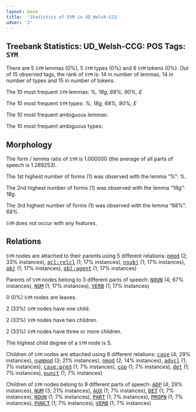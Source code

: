 ```yaml
---
layout: base
title:  'Statistics of SYM in UD_Welsh-CCG'
udver: '2'
---
```


## Treebank Statistics: UD_Welsh-CCG: POS Tags: `SYM`

There are 5 `SYM` lemmas (0%), 5 `SYM` types (0%) and 6 `SYM` tokens (0%).
Out of 15 observed tags, the rank of `SYM` is: 14 in number of lemmas, 14 in number of types and 15 in number of tokens.

The 10 most frequent `SYM` lemmas: <em>%, 18g, 68%, 90%, £</em>

The 10 most frequent `SYM` types:  <em>%, 18g, 68%, 90%, £</em>

The 10 most frequent ambiguous lemmas: 

The 10 most frequent ambiguous types:  



## Morphology

The form / lemma ratio of `SYM` is 1.000000 (the average of all parts of speech is 1.289253).

The 1st highest number of forms (1) was observed with the lemma “%”: <em>%</em>.

The 2nd highest number of forms (1) was observed with the lemma “18g”: <em>18g</em>.

The 3rd highest number of forms (1) was observed with the lemma “68%”: <em>68%</em>.

`SYM` does not occur with any features.


## Relations

`SYM` nodes are attached to their parents using 5 different relations: <tt><a href="cy_ccg-dep-nmod.html">nmod</a></tt> (2; 33% instances), <tt><a href="cy_ccg-dep-acl-relcl.html">acl:relcl</a></tt> (1; 17% instances), <tt><a href="cy_ccg-dep-nsubj.html">nsubj</a></tt> (1; 17% instances), <tt><a href="cy_ccg-dep-obj.html">obj</a></tt> (1; 17% instances), <tt><a href="cy_ccg-dep-obl-agent.html">obl:agent</a></tt> (1; 17% instances)

Parents of `SYM` nodes belong to 3 different parts of speech: <tt><a href="cy_ccg-pos-NOUN.html">NOUN</a></tt> (4; 67% instances), <tt><a href="cy_ccg-pos-NUM.html">NUM</a></tt> (1; 17% instances), <tt><a href="cy_ccg-pos-VERB.html">VERB</a></tt> (1; 17% instances)

0 (0%) `SYM` nodes are leaves.

2 (33%) `SYM` nodes have one child.

2 (33%) `SYM` nodes have two children.

2 (33%) `SYM` nodes have three or more children.

The highest child degree of a `SYM` node is 5.

Children of `SYM` nodes are attached using 8 different relations: <tt><a href="cy_ccg-dep-case.html">case</a></tt> (4; 29% instances), <tt><a href="cy_ccg-dep-nummod.html">nummod</a></tt> (3; 21% instances), <tt><a href="cy_ccg-dep-nmod.html">nmod</a></tt> (2; 14% instances), <tt><a href="cy_ccg-dep-advcl.html">advcl</a></tt> (1; 7% instances), <tt><a href="cy_ccg-dep-case-pred.html">case:pred</a></tt> (1; 7% instances), <tt><a href="cy_ccg-dep-cop.html">cop</a></tt> (1; 7% instances), <tt><a href="cy_ccg-dep-det.html">det</a></tt> (1; 7% instances), <tt><a href="cy_ccg-dep-punct.html">punct</a></tt> (1; 7% instances)

Children of `SYM` nodes belong to 9 different parts of speech: <tt><a href="cy_ccg-pos-ADP.html">ADP</a></tt> (4; 29% instances), <tt><a href="cy_ccg-pos-NUM.html">NUM</a></tt> (3; 21% instances), <tt><a href="cy_ccg-pos-AUX.html">AUX</a></tt> (1; 7% instances), <tt><a href="cy_ccg-pos-DET.html">DET</a></tt> (1; 7% instances), <tt><a href="cy_ccg-pos-NOUN.html">NOUN</a></tt> (1; 7% instances), <tt><a href="cy_ccg-pos-PART.html">PART</a></tt> (1; 7% instances), <tt><a href="cy_ccg-pos-PROPN.html">PROPN</a></tt> (1; 7% instances), <tt><a href="cy_ccg-pos-PUNCT.html">PUNCT</a></tt> (1; 7% instances), <tt><a href="cy_ccg-pos-VERB.html">VERB</a></tt> (1; 7% instances)

